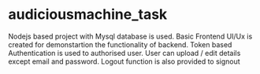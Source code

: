 # audiciousmachine_task

Nodejs based project with Mysql database is used.
Basic Frontend UI/Ux is created for demonstartion the functionality of backend.
Token based Authentication is used to authorised user.
User can upload / edit details except email and password.
Logout function is also provided to signout

